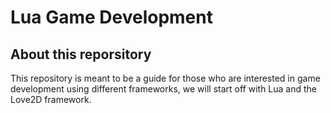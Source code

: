 # Lua Game Development

## About this reporsitory 
This repository is meant to be a guide for those who are interested in game development 
using different frameworks, we will start off with Lua and the Love2D framework. 
